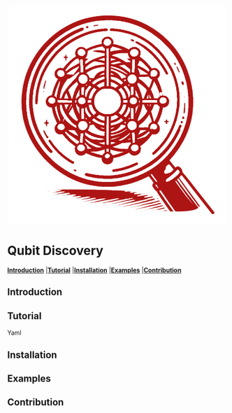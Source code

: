 <br />
<p align="center">
<img src = pics/README_logo.png width= 500px" />
</p>

# Qubit Discovery
[**Introduction**](#Introduction)
|[**Tutorial**](#Tutorial)
|[**Installation**](#Installation)
|[**Examples**](#Examples)
|[**Contribution**](#Contribution)

## Introduction


## Tutorial


Yaml

## Installation


## Examples


## Contribution


